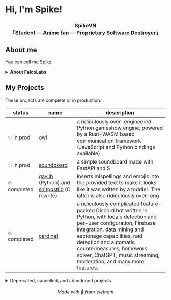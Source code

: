 # Hi, I'm Spike!

<h3 align="center">SpikeVN<br />「Student — Anime fan — Proprietary Software Destroyer」</h3>

## About me

You can call me Spike.

<details>
<summary><strong>About FalcoLabs</strong></summary>
FalcoLabs is founded by me and some of my friends. It is where we build projects together (and also acts as a personal branding excercise of mine too). It is not a real company. FYI I'm its CEO.
</details>

## My Projects

These projects are complete or in production.

| status      | name                                                                                                                       | description                                                                                                                                                                                                                                                                                                           |
| ----------- | -------------------------------------------------------------------------------------------------------------------------- | --------------------------------------------------------------------------------------------------------------------------------------------------------------------------------------------------------------------------------------------------------------------------------------------------------------------- |
| ✨ in prod   | [owl](https://github.com/falcolabs/owl)                                                                                    | a ridiculously over-engineered Python gameshow engine, powered by a Rust-WASM based communication framework (JavaScript and Python bindings available)                                                                                                                                                                |
| ✨ in prod   | [soundboard](https://github.com/falcolabs/woodpecker)                                                                      | a simple soundboard made with FastAPI and S                                                                                                                                                                                                                                                                           |
| 🔥 completed | [gaylib](https://github.com/SpikeVN/gaylib) (Python) and [shitpostlib](https://github.com/SpikeVN/shitpostlib) (C rewrite) | inserts mispellings and emojis into the provided text to make it looks like it was written by a toddler. The latter is also ridiculously over-eng                                                                                                                                                                     |
| 🔥 completed | [cardinal](https://github.com/SpikeVN/cardinal)                                                                            | a ridiculously complicated feature-packed Discord bot written in Python, with locale detection and per-user configuration, Firebase integration, data mining and espionage capabilities, raid detection and automatic countermeasures, homework solver, ChatGPT, music streaming, moderation, and many more features. |


<details>
<summary>Deprecated, cancelled, and abandoned projects</summary>

| status    | name                                                  | description                                                                                                                                                                         |
| --------- | ----------------------------------------------------- | ----------------------------------------------------------------------------------------------------------------------------------------------------------------------------------- |
| 📦 shelved | [TheSeed](https://github.com/thebaoproject/TheSeed)   | 10k+ LOC Minecraft PaperMC plugin implementing the game featured in the anime *Sword Art Online*. I wish I still had the time to build this, but unfortunately that's not the case. |
| 📦 shelved | [lovechessvn](https://github.com/SpikeVN/lovechessvn) | Generates Stockfish-powered funny chess commentary like the guy in the Youtube channel.                                                                                             |
| 📦 shelved | [pycmdblock](https://github.com/SpikeVN/pycmdblock)   | a Python builder for programmatically generating Minecraft commands                                                                                                                 |

</details>

<h6 align="center">Made with 💖 from Vietnam</h6>
